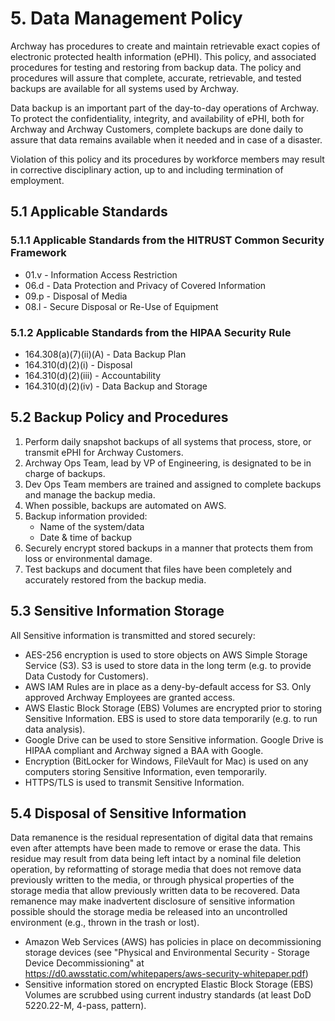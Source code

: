 # 5. Data Management Policy

Archway has procedures to create and maintain retrievable exact copies of electronic protected health information (ePHI). This policy, and associated procedures for testing and restoring from backup data. The policy and procedures will assure that complete, accurate, retrievable, and tested backups are available for all systems used by Archway.

Data backup is an important part of the day-to-day operations of Archway. To protect the confidentiality, integrity, and availability of ePHI, both for Archway and Archway Customers, complete backups are done daily to assure that data remains available when it needed and in case of a disaster.

Violation of this policy and its procedures by workforce members may result in corrective disciplinary action, up to and including termination of employment.

## 5.1 Applicable Standards

### 5.1.1 Applicable Standards from the HITRUST Common Security Framework

* 01.v - Information Access Restriction
* 06.d - Data Protection and Privacy of Covered Information
* 09.p - Disposal of Media
* 08.l - Secure Disposal or Re-Use of Equipment

### 5.1.2 Applicable Standards from the HIPAA Security Rule

* 164.308(a)(7)(ii)(A) - Data Backup Plan
* 164.310(d)(2)(i) - Disposal
* 164.310(d)(2)(iii) - Accountability
* 164.310(d)(2)(iv) - Data Backup and Storage

## 5.2 Backup Policy and Procedures

1. Perform daily snapshot backups of all systems that process, store, or transmit ePHI for Archway Customers.
2. Archway Ops Team, lead by VP of Engineering, is designated to be in charge of backups.
3. Dev Ops Team members are trained and assigned to complete backups and manage the backup media.
4. When possible, backups are automated on AWS.
5. Backup information provided:
   * Name of the system/data
   * Date & time of backup
5. Securely encrypt stored backups in a manner that protects them from loss or environmental damage.
6. Test backups and document that files have been completely and accurately restored from the backup media.

## 5.3 Sensitive Information Storage

All Sensitive information is transmitted and stored securely:

* AES-256 encryption is used to store objects on AWS Simple Storage Service (S3). S3 is used to store data in the long term (e.g. to provide Data Custody for Customers).
* AWS IAM Rules are in place as a deny-by-default access for S3. Only approved Archway Employees are granted access.
* AWS Elastic Block Storage (EBS) Volumes are encrypted prior to storing Sensitive Information. EBS is used to store data temporarily (e.g. to run data analysis).
* Google Drive can be used to store Sensitive information. Google Drive is HIPAA compliant and Archway signed a BAA with Google.
* Encryption (BitLocker for Windows, FileVault for Mac) is used on any computers storing Sensitive Information, even temporarily.
* HTTPS/TLS is used to transmit Sensitive Information.

## 5.4 Disposal of Sensitive Information

Data remanence is the residual representation of digital data that remains even after attempts have been made to remove or erase the data. 
This residue may result from data being left intact by a nominal file deletion operation, by reformatting of storage media that does not remove data previously written to the media, or through physical properties of the storage media that allow previously written data to be recovered. 
Data remanence may make inadvertent disclosure of sensitive information possible should the storage media be released into an uncontrolled environment (e.g., thrown in the trash or lost).

* Amazon Web Services (AWS) has policies in place on decommissioning storage devices (see "Physical and Environmental Security - Storage Device Decommissioning" at https://d0.awsstatic.com/whitepapers/aws-security-whitepaper.pdf)
* Sensitive information stored on encrypted Elastic Block Storage (EBS) Volumes are scrubbed using current industry standards (at least DoD 5220.22-M, 4-pass, pattern).
